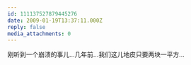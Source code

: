 ```yaml
---
id: 111137527879445276
date: 2009-01-19T13:37:11.000Z
reply: false
media_attachments: 0
---
```


刚听到一个崩溃的事儿…几年前…我们这儿地皮只要两块一平方…

